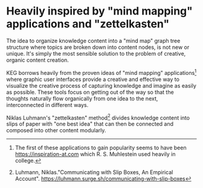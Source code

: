 # Heavily inspired by "mind mapping" applications and "zettelkasten"

The idea to organize knowledge content into a "mind map" graph tree structure where topics are broken down into content nodes, is not new or unique. It's simply the most sensible solution to the problem of creative, organic content creation.

KEG borrows heavily from the proven ideas of "mind mapping" applications[^101.1] where graphic user interfaces provide a creative and effective way to visualize the creative process of capturing knowledge and imagine as easily as possible. These tools focus on getting out of the way so that the thoughts naturally flow organically from one idea to the next, interconnected in different ways.

Niklas Luhmann's "zettelkasten" method[^101.2] divides knowledge content into slips of paper with "one best idea" that can then be connected and composed into other content modularly.

[^101.1]: The first of these applications to gain popularity seems to have been https://inspiration-at.com which R. S. Muhlestein used heavily in college.
[^101.2]: Luhmann, Niklas."Communicating with Slip Boxes, An Empirical Account". https://luhmann.surge.sh/communicating-with-slip-boxes
